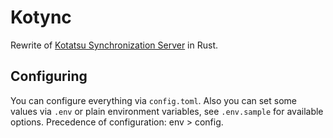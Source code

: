 # Kotync

Rewrite of [Kotatsu Synchronization Server](https://github.com/KotatsuApp/kotatsu-syncserver) in Rust.

## Configuring

You can configure everything via `config.toml`. Also you can set some values via `.env` or plain environment variables, see `.env.sample` for available options. Precedence of configuration: env > config.
